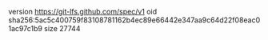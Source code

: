 version https://git-lfs.github.com/spec/v1
oid sha256:5ac5c400759f83108781162b4ec89e66442e347aa9c64d22f08eac01ac97c1b9
size 27744
